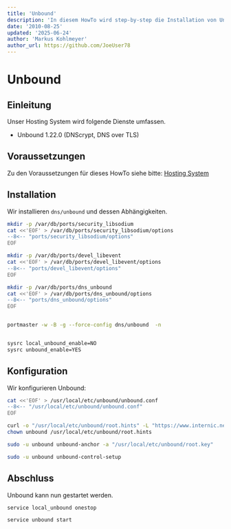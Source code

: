 ```yaml
---
title: 'Unbound'
description: 'In diesem HowTo wird step-by-step die Installation von Unbound für ein Hosting System auf Basis von FreeBSD 64Bit auf einem dedizierten Server beschrieben.'
date: '2010-08-25'
updated: '2025-06-24'
author: 'Markus Kohlmeyer'
author_url: https://github.com/JoeUser78
---
```


# Unbound

## Einleitung

Unser Hosting System wird folgende Dienste umfassen.

- Unbound 1.22.0 (DNScrypt, DNS over TLS)

## Voraussetzungen

Zu den Voraussetzungen für dieses HowTo siehe bitte: [Hosting System](/howtos/freebsd/hosting_system/)

## Installation

Wir installieren `dns/unbound` und dessen Abhängigkeiten.

``` bash
mkdir -p /var/db/ports/security_libsodium
cat <<'EOF' > /var/db/ports/security_libsodium/options
--8<-- "ports/security_libsodium/options"
EOF

mkdir -p /var/db/ports/devel_libevent
cat <<'EOF' > /var/db/ports/devel_libevent/options
--8<-- "ports/devel_libevent/options"
EOF

mkdir -p /var/db/ports/dns_unbound
cat <<'EOF' > /var/db/ports/dns_unbound/options
--8<-- "ports/dns_unbound/options"
EOF


portmaster -w -B -g --force-config dns/unbound  -n


sysrc local_unbound_enable=NO
sysrc unbound_enable=YES
```

## Konfiguration

Wir konfigurieren Unbound:

``` bash
cat <<'EOF' > /usr/local/etc/unbound/unbound.conf
--8<-- "/usr/local/etc/unbound/unbound.conf"
EOF

curl -o "/usr/local/etc/unbound/root.hints" -L "https://www.internic.net/domain/named.root"
chown unbound /usr/local/etc/unbound/root.hints

sudo -u unbound unbound-anchor -a "/usr/local/etc/unbound/root.key"

sudo -u unbound unbound-control-setup
```

## Abschluss

Unbound kann nun gestartet werden.

``` bash
service local_unbound onestop

service unbound start
```
